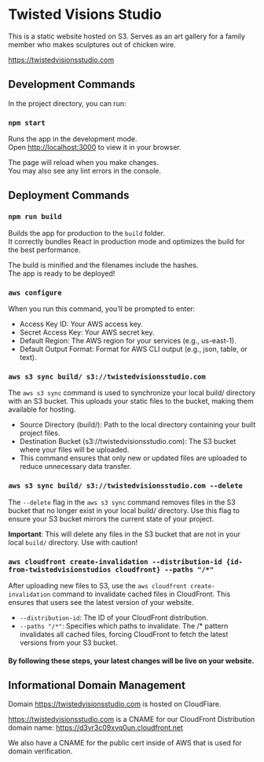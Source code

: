 # Twisted Visions Studio

This is a static website hosted on S3. Serves as an art gallery for a family member who makes sculptures out of chicken wire.

https://twistedvisionsstudio.com

## Development Commands

In the project directory, you can run:

### `npm start`

Runs the app in the development mode.\
Open [http://localhost:3000](http://localhost:3000) to view it in your browser.

The page will reload when you make changes.\
You may also see any lint errors in the console.

## Deployment Commands

### `npm run build`

Builds the app for production to the `build` folder.\
It correctly bundles React in production mode and optimizes the build for the best performance.

The build is minified and the filenames include the hashes.\
The app is ready to be deployed!

### `aws configure`

When you run this command, you’ll be prompted to enter:

- Access Key ID: Your AWS access key.
- Secret Access Key: Your AWS secret key.
- Default Region: The AWS region for your services (e.g., us-east-1).
- Default Output Format: Format for AWS CLI output (e.g., json, table, or text).

### `aws s3 sync build/ s3://twistedvisionsstudio.com`

The `aws s3 sync` command is used to synchronize your local build/ directory with an S3 bucket. This uploads your static files to the bucket, making them available for hosting.

- Source Directory (build/): Path to the local directory containing your built project files.
- Destination Bucket (s3://twistedvisionsstudio.com): The S3 bucket where your files will be uploaded.
- This command ensures that only new or updated files are uploaded to reduce unnecessary data transfer.

### `aws s3 sync build/ s3://twistedvisionsstudio.com --delete`

The `--delete` flag in the `aws s3 sync` command removes files in the S3 bucket that no longer exist in your local build/ directory. Use this flag to ensure your S3 bucket mirrors the current state of your project.

**Important**: This will delete any files in the S3 bucket that are not in your local `build/` directory. Use with caution!

### `aws cloudfront create-invalidation --distribution-id {id-from-twistedvisionstudios cloudfront} --paths "/*"`

After uploading new files to S3, use the `aws cloudfront create-invalidation` command to invalidate cached files in CloudFront. This ensures that users see the latest version of your website.

- `--distribution-id`: The ID of your CloudFront distribution.
- `--paths "/*"`: Specifies which paths to invalidate. The /* pattern invalidates all cached files, forcing CloudFront to fetch the latest versions from your S3 bucket.

#### By following these steps, your latest changes will be live on your website.

## Informational Domain Management

Domain https://twistedvisionsstudio.com is hosted on CloudFlare.

https://twistedvisionsstudio.com is a CNAME for our CloudFront Distribution domain name: https://d3vr3c09xvq0un.cloudfront.net

We also have a CNAME for the public cert inside of AWS that is used for domain verification.
